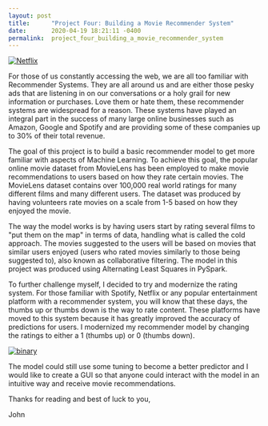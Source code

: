 ```yaml
---
layout: post
title:      "Project Four: Building a Movie Recommender System"
date:       2020-04-19 18:21:11 -0400
permalink:  project_four_building_a_movie_recommender_system
---
```


<a href="https://ibb.co/jk2s1nn"><img src="https://i.ibb.co/TMSdF99/Netflix.png" alt="Netflix" border="0"></a>

For those of us constantly accessing the web, we are all too familiar with Recommender Systems. They are all around us and are either those pesky ads that are listening in on our conversations or a holy grail for new information or purchases. Love them or hate them, these recommender systems are widespread for a reason. These systems have played an integral part in the success of many large online businesses such as Amazon, Google and Spotify and are providing some of these companies up to 30% of their total revenue. 

The goal of this project is to build a basic recommender model to get more familiar with aspects of Machine Learning. To  achieve this goal, the popular online movie dataset from MovieLens has been employed to make movie recommendations to users based on how they rate certain movies. The MovieLens dataset contains over 100,000 real world ratings for many different films and many different users. The dataset was produced by having volunteers rate movies on a scale from 1-5 based on how they enjoyed the movie.

The way the model works is by having users start by rating several films to "put them on the map" in terms of data, handling what is called the cold approach. The movies suggested to the users will be based on movies that similar users enjoyed (users who rated movies similarly to those being suggested to), also known as collaborative filtering. The model in this project was produced using Alternating Least Squares in PySpark.

To further challenge myself, I decided to try and modernize the rating system. For those familiar with Spotify, Netflix or any popular entertainment platform with a recommender system, you will know that these days, the thumbs up or thumbs down is the way to rate content. These platforms have moved to this system because it has greatly improved the accuracy of predictions for users. I modernized my recommender model by changing the ratings to either a 1 (thumbs up) or 0 (thumbs down). 

<a href="https://ibb.co/LPz5MjC"><img src="https://i.ibb.co/ZJ6m34h/binary.jpg" alt="binary" border="0"></a><br />

The model could still use some tuning to become a better predictor and I would like to create a GUI so that anyone could interact with the model in an intuitive way and receive movie recommendations.

Thanks for reading and best of luck to you,

John
